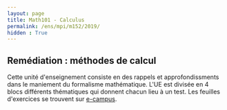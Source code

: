 ```yaml
---
layout: page
title: Math101 - Calculus
permalink: /ens/mpi/m152/2019/
hidden : True
---
```



## Remédiation : méthodes de calcul

Cette unité d'enseignement consiste en des rappels et approfondissments dans le maniement du formalisme mathématique. L'UE est divisée en 4 blocs différents thématiques qui donnent chacun lieu à un test. Les feuilles d'exercices se trouvent sur [e-campus](https://ecampus.paris-saclay.fr/).
